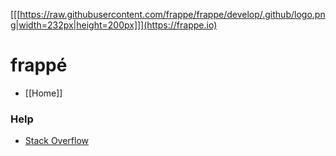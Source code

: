 [[[https://raw.githubusercontent.com/frappe/frappe/develop/.github/logo.png|width=232px|height=200px]]](https://frappe.io)

frappé
======

- [[Home]]

### Help

- [Stack Overflow](https://stackoverflow.com/questions/tagged/frappe)
